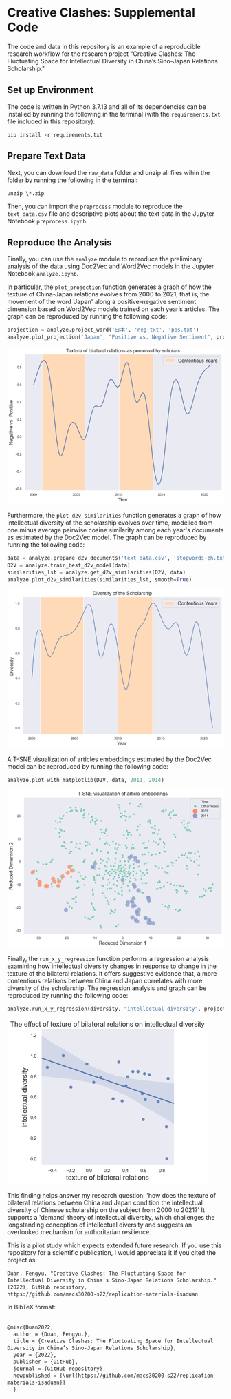# Creative Clashes: Supplemental Code

The code and data in this repository is an example of a reproducible research workflow for the research project "Creative Clashes: The Fluctuating Space for Intellectual Diversity in China’s Sino-Japan Relations Scholarship." 


## Set up Environment
The code is written in Python 3.7.13 and all of its dependencies can be installed by running the following in the terminal (with the `requirements.txt` file included in this repository):

```
pip install -r requirements.txt
```

## Prepare Text Data
Next, you can download the `raw_data` folder and unzip all files wihin the folder by running the following in the terminal:

```
unzip \*.zip
```

Then, you can import the `preprocess` module to reproduce the `text_data.csv` file and descriptive plots about the text data in the Jupyter Notebook `preprocess.ipynb`. 


## Reproduce the Analysis

Finally, you can use the `analyze` module to reproduce the preliminary analysis of the data using Doc2Vec and Word2Vec models in the Jupyter Notebook `analyze.ipynb`. 

In particular, the `plot_projection` function generates a graph of how the texture of China-Japan relations evolves from 2000 to 2021, that is, the movement of the word 'Japan' along a positive-negative sentiment dimension based on Word2Vec models trained on each year’s articles. The graph can be reproduced by running the following code:

```python
projection = analyze.project_word('日本', 'neg.txt', 'pos.txt')
analyze.plot_projection('Japan', "Positive vs. Negative Sentiment", projection)
```
![png](visuals/texture.png)

Furthermore, the `plot_d2v_similarities` function generates a graph of how intellectual diversity of the scholarship evolves over time, modelled from one minus average pairwise cosine similarity among each year's documents as estimated by the Doc2Vec model. The graph can be reproduced by running the following code:

```python 
data = analyze.prepare_d2v_documents('text_data.csv', 'stopwords-zh.txt')
D2V = analyze.train_best_d2v_model(data)
similarities_lst = analyze.get_d2v_similarities(D2V, data)
analyze.plot_d2v_similarities(similarities_lst, smooth=True)
```

![png](visuals/diversity.png)

A T-SNE visualization of articles embeddings estimated by the Doc2Vec model can be reproduced by running the following code: 

```python 
analyze.plot_with_matplotlib(D2V, data, 2011, 2014)
```
![png](visuals/tsne.png)


Finally, the `run_x_y_regression` function performs a regression analysis examining how intellectual diversity changes in response to change in the texture of the bilateral relations. It offers suggestive evidence that, a more contentious relations between China and Japan correlates with more diversity of the scholarship. The regression analysis and graph can be reproduced by running the following code: 

```python 
analyze.run_x_y_regression(diversity, "intellectual diversity", projection, "texture of bilateral relations", True).summary()
```
![png](visuals/regression.png)

This finding helps answer my research question: 'how does the texture of bilateral relations between China and Japan condition the intellectual diversity of Chinese scholarship on the subject from 2000 to 2021?' It supports a 'demand' theory of intellectual diversity, which challenges the longstanding conception of intellectual diversity and suggests an overlooked mechanism for authoritarian resilience. 

This is a pilot study which expects extended future research. If you use this repository for a scientific publication, I would appreciate it if you cited the project as:

```
Duan, Fengyu. "Creative Clashes: The Fluctuating Space for Intellectual Diversity in China’s Sino-Japan Relations Scholarship." (2022), GitHub repository, 
https://github.com/macs30200-s22/replication-materials-isaduan
```
In BibTeX format:

```

@misc{Duan2022,
  author = {Duan, Fengyu.},
  title = {Creative Clashes: The Fluctuating Space for Intellectual Diversity in China’s Sino-Japan Relations Scholarship},
  year = {2022},
  publisher = {GitHub},
  journal = {GitHub repository},
  howpublished = {\url{https://github.com/macs30200-s22/replication-materials-isaduan}}
  }
  
```
